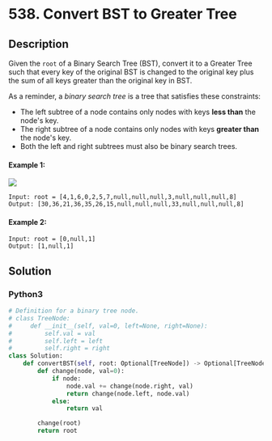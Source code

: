 # 538. Convert BST to Greater Tree

## Description
Given the `root` of a Binary Search Tree (BST), convert it to a Greater Tree such that every key of the original BST is changed to the original key plus the sum of all keys greater than the original key in BST.

As a reminder, a *binary search tree* is a tree that satisfies these constraints:

* The left subtree of a node contains only nodes with keys **less than** the node's key.
* The right subtree of a node contains only nodes with keys **greater than** the node's key.
* Both the left and right subtrees must also be binary search trees.

#### Example 1:
![](https://assets.leetcode.com/uploads/2019/05/02/tree.png)
```
Input: root = [4,1,6,0,2,5,7,null,null,null,3,null,null,null,8]
Output: [30,36,21,36,35,26,15,null,null,null,33,null,null,null,8]
```

#### Example 2:
```
Input: root = [0,null,1]
Output: [1,null,1]
```


## Solution

### Python3
```python
# Definition for a binary tree node.
# class TreeNode:
#     def __init__(self, val=0, left=None, right=None):
#         self.val = val
#         self.left = left
#         self.right = right
class Solution:
    def convertBST(self, root: Optional[TreeNode]) -> Optional[TreeNode]:
        def change(node, val=0):
            if node:
                node.val += change(node.right, val)
                return change(node.left, node.val)
            else:
                return val

        change(root)
        return root
```